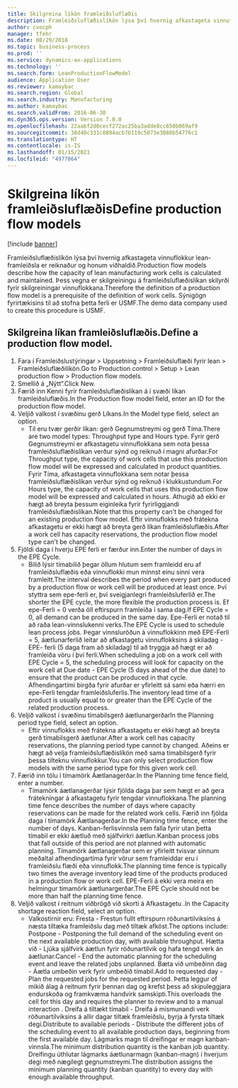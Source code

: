 ```yaml
---
title: Skilgreina líkön framleiðsluflæðis
description: Framleiðsluflæðislíkön lýsa því hvernig afkastageta vinnuflokkur lean-framleiðsla er reiknaður og honum viðhaldið.
author: cvocph
manager: tfehr
ms.date: 08/29/2018
ms.topic: business-process
ms.prod: ''
ms.service: dynamics-ax-applications
ms.technology: ''
ms.search.form: LeanProductionFlowModel
audience: Application User
ms.reviewer: kamaybac
ms.search.region: Global
ms.search.industry: Manufacturing
ms.author: kamaybac
ms.search.validFrom: 2016-06-30
ms.dyn365.ops.version: Version 7.0.0
ms.openlocfilehash: 22aabf2d0cecf272ac25ba3adde8cc650b069af9
ms.sourcegitcommit: 38d40c331c8894acb7b119c5073e3088b54776c1
ms.translationtype: HT
ms.contentlocale: is-IS
ms.lasthandoff: 01/15/2021
ms.locfileid: "4977864"
---
```

# <a name="define-production-flow-models"></a><span data-ttu-id="ecff4-103">Skilgreina líkön framleiðsluflæðis</span><span class="sxs-lookup"><span data-stu-id="ecff4-103">Define production flow models</span></span>

[!include [banner](../../includes/banner.md)]

<span data-ttu-id="ecff4-104">Framleiðsluflæðislíkön lýsa því hvernig afkastageta vinnuflokkur lean-framleiðsla er reiknaður og honum viðhaldið.</span><span class="sxs-lookup"><span data-stu-id="ecff4-104">Production flow models describe how the capacity of lean manufacturing work cells is calculated and maintained.</span></span> <span data-ttu-id="ecff4-105">Þess vegna er skilgreiningu á framleiðsluflæðislíkan skilyrði fyrir skilgreiningar vinnuflokkana.</span><span class="sxs-lookup"><span data-stu-id="ecff4-105">Therefore the definition of a production flow model is a prerequisite of the definition of work cells.</span></span> <span data-ttu-id="ecff4-106">Sýnigögn fyrirtækisins til að stofna þetta ferli er USMF.</span><span class="sxs-lookup"><span data-stu-id="ecff4-106">The demo data company used to create this procedure is USMF.</span></span>


## <a name="define-a-production-flow-model"></a><span data-ttu-id="ecff4-107">Skilgreina líkan framleiðsluflæðis.</span><span class="sxs-lookup"><span data-stu-id="ecff4-107">Define a production flow model.</span></span> 
1. <span data-ttu-id="ecff4-108">Fara í Framleiðslustýringar > Uppsetning > Framleiðsluflæði fyrir lean > Framleiðsluflæðilíkön.</span><span class="sxs-lookup"><span data-stu-id="ecff4-108">Go to Production control > Setup > Lean production flow > Production flow models.</span></span>
2. <span data-ttu-id="ecff4-109">Smellið á „Nýtt“.</span><span class="sxs-lookup"><span data-stu-id="ecff4-109">Click New.</span></span>
3. <span data-ttu-id="ecff4-110">Færið inn Kenni fyrir framleiðsluflæðislíkan á í svæði líkan framleiðsluflæðis.</span><span class="sxs-lookup"><span data-stu-id="ecff4-110">In the Production flow model field, enter an ID for the production flow model.</span></span>
4. <span data-ttu-id="ecff4-111">Veljið valkost í svæðinu gerð Líkans.</span><span class="sxs-lookup"><span data-stu-id="ecff4-111">In the Model type field, select an option.</span></span>
    * <span data-ttu-id="ecff4-112">Til eru tvær gerðir líkan: gerð Gegnumstreymi og gerð Tíma.</span><span class="sxs-lookup"><span data-stu-id="ecff4-112">There are two model types: Throughput type and Hours type.</span></span> <span data-ttu-id="ecff4-113">Fyrir gerð Gegnumstreymi er afkastagetu vinnuflokkana sem nota þessa framleiðsluflæðislíkan verður sýnd og reiknuð í magni afurðar.</span><span class="sxs-lookup"><span data-stu-id="ecff4-113">For Throughput type, the capacity of work cells that use this production flow model will be expressed and calculated in product quantities.</span></span> <span data-ttu-id="ecff4-114">Fyrir Tíma, afkastageta vinnuflokkana sem notar þessa framleiðsluflæðislíkan verður sýnd og reiknuð í klukkustundum.</span><span class="sxs-lookup"><span data-stu-id="ecff4-114">For Hours type, the capacity of work cells that uses this production flow model will be expressed and calculated in hours.</span></span> <span data-ttu-id="ecff4-115">Athugið að ekki er hægt að breyta þessum eiginleika fyrir fyrirliggjandi framleiðsluflæðislíkan.</span><span class="sxs-lookup"><span data-stu-id="ecff4-115">Note that this property can't be changed for an existing production flow model.</span></span> <span data-ttu-id="ecff4-116">Eftir vinnuflokks með frátekna afkastagetu er ekki hægt að breyta gerð líkan framleiðsluflæðis.</span><span class="sxs-lookup"><span data-stu-id="ecff4-116">After a work cell has capacity reservations, the production flow model type can't be changed.</span></span>  
5. <span data-ttu-id="ecff4-117">Fjöldi daga í hverju EPE ferli er færður inn.</span><span class="sxs-lookup"><span data-stu-id="ecff4-117">Enter the number of days in the EPE Cycle.</span></span>
    * <span data-ttu-id="ecff4-118">Bilið lýsir tímabilið þegar öllum hlutum sem framleidd eru af framleiðsluflæðis eða vinnuflokki mun minnst einu sinni vera framleitt.</span><span class="sxs-lookup"><span data-stu-id="ecff4-118">The interval describes the period when every part produced by a production flow or work cell will be produced at least once.</span></span> <span data-ttu-id="ecff4-119">Því styttra sem epe-ferli er, því sveigjanlegri framleiðsluferlið er.</span><span class="sxs-lookup"><span data-stu-id="ecff4-119">The shorter the EPE cycle, the more flexible the production process is.</span></span> <span data-ttu-id="ecff4-120">Ef epe-Ferli = 0 verða öll eftirspurn framleiða í sama dag.</span><span class="sxs-lookup"><span data-stu-id="ecff4-120">If EPE Cycle = 0, all demand can be produced in the same day.</span></span> <span data-ttu-id="ecff4-121">Epe-Ferli er notað til að raða lean-vinnslukenni verks.</span><span class="sxs-lookup"><span data-stu-id="ecff4-121">The EPE Cycle is used to schedule lean process jobs.</span></span> <span data-ttu-id="ecff4-122">Þegar vinnsluröðun á vinnuflokkinn með EPE-Ferli = 5, áætlunarferlið leitar að afkastagetu vinnuflokksins á skiladag - EPE- ferli (5 daga fram að skiladag) til að tryggja að hægt er að framleiða vöru í því ferli.</span><span class="sxs-lookup"><span data-stu-id="ecff4-122">When scheduling a job on a work cell with EPE Cycle = 5, the scheduling process will look for capacity on the work cell at Due date - EPE Cycle (5 days ahead of the due date) to ensure that the product can be produced in that cycle.</span></span> <span data-ttu-id="ecff4-123">Afhendingartími birgða fyrir afurðar er yfirleitt sá sami eða hærri en epe-Ferli tengdar framleiðsluferlis.</span><span class="sxs-lookup"><span data-stu-id="ecff4-123">The inventory lead time of a product is usually equal to or greater than the EPE Cycle of the related production process.</span></span>  
6. <span data-ttu-id="ecff4-124">Veljið valkost í svæðinu tímabilsgerð áætlunargerðar</span><span class="sxs-lookup"><span data-stu-id="ecff4-124">In the Planning period type field, select an option.</span></span>
    * <span data-ttu-id="ecff4-125">Eftir vinnuflokks með frátekna afkastagetu er ekki hægt að breyta gerð tímabilsgerð áætlunar.</span><span class="sxs-lookup"><span data-stu-id="ecff4-125">After a work cell has capacity reservations, the planning period type cannot by changed.</span></span> <span data-ttu-id="ecff4-126">Aðeins er hægt að velja framleiðsluflæðislíkön með sama tímabilsgerð fyrir þessa tilteknu vinnuflokkur.</span><span class="sxs-lookup"><span data-stu-id="ecff4-126">You can only select production flow models with the same period type for this given work cell.</span></span>  
7. <span data-ttu-id="ecff4-127">Færið inn tölu í tímamörk Áætlanagerðar.</span><span class="sxs-lookup"><span data-stu-id="ecff4-127">In the Planning time fence field, enter a number.</span></span>
    * <span data-ttu-id="ecff4-128">Tímamörk áætlanagerðar lýsir fjölda daga þar sem hægt er að gera frátekningar á afkastagetu fyrir tengdar vinnuflokkana.</span><span class="sxs-lookup"><span data-stu-id="ecff4-128">The planning time fence describes the number of days where capacity reservations can be made for the related work cells.</span></span> <span data-ttu-id="ecff4-129">Færið inn fjölda daga í tímamörk Áætlanagerðar.</span><span class="sxs-lookup"><span data-stu-id="ecff4-129">In the Planning time fence, enter the number of days.</span></span>   <span data-ttu-id="ecff4-130">Kanban-ferlisvinnsla sem falla fyrir utan þetta tímabil er ekki áætluð með sjálfvirkri áætlun.</span><span class="sxs-lookup"><span data-stu-id="ecff4-130">Kanban process jobs that fall outside of this period are not planned with automatic planning.</span></span> <span data-ttu-id="ecff4-131">Tímamörk áætlanagerðar sem er yfirleitt tvisvar sinnum meðaltal afhendingartíma fyrir vörur sem framleiddar eru í framleiðslu flæði eða vinnuflokk.</span><span class="sxs-lookup"><span data-stu-id="ecff4-131">The planning time fence is typically two times the average inventory lead time of the products produced in a production flow or work cell.</span></span> <span data-ttu-id="ecff4-132">EPE-Ferli á ekki vera meira en helmingur tímamörk áætlunargerðar.</span><span class="sxs-lookup"><span data-stu-id="ecff4-132">The EPE Cycle should not be more than half the planning time fence.</span></span>     
8. <span data-ttu-id="ecff4-133">Veljið valkost í reitnum viðbrögð við skorti á Afkastagetu .</span><span class="sxs-lookup"><span data-stu-id="ecff4-133">In the Capacity shortage reaction field, select an option.</span></span>
    * <span data-ttu-id="ecff4-134">Valkostirnir eru: Fresta - Frestun fullt eftirspurn röðunartilviksins á næsta tiltæka framleiðslu dag með tiltæk afköst.</span><span class="sxs-lookup"><span data-stu-id="ecff4-134">The options include:   Postpone - Postponing the full demand of the scheduling event on the next available production day, with available throughput.</span></span> <span data-ttu-id="ecff4-135">Hætta við - Ljúka sjálfvirk áætlun fyrir röðunartilvik og hafa tengd verk án áætlunar.</span><span class="sxs-lookup"><span data-stu-id="ecff4-135">Cancel - End the automatic planning for the scheduling event and leave the related jobs unplanned.</span></span>   <span data-ttu-id="ecff4-136">Bæta við umbeðinn dag - Áætla umbeðin verk fyrir umbeðið tímabil.</span><span class="sxs-lookup"><span data-stu-id="ecff4-136">Add to requested day - Plan the requested jobs for the requested period.</span></span> <span data-ttu-id="ecff4-137">Þetta leggur of mikið álag á reitnum fyrir þennan dag og krefst þess að skipuleggjara endurskoða og framkvæma handvirk samskipti.</span><span class="sxs-lookup"><span data-stu-id="ecff4-137">This overloads the cell for this day and requires the planner to review and to a manual interaction .</span></span>   <span data-ttu-id="ecff4-138">Dreifa á tiltækt tímabil - Dreifa á mismunandi verk röðunartilviksins á allir dagar tiltæk framleiðslu, byrja á fyrsta tiltæk degi.</span><span class="sxs-lookup"><span data-stu-id="ecff4-138">Distribute to available periods - Distribute the different jobs of the scheduling event to all available production days, beginning from the first available day.</span></span> <span data-ttu-id="ecff4-139">Lágmarks magn til dreifingar er magn kanban-vinnsla.</span><span class="sxs-lookup"><span data-stu-id="ecff4-139">The minimum distribution quantity is the kanban job quantity.</span></span> <span data-ttu-id="ecff4-140">Dreifingu úthlutar lágmarks áætlunarmagn (kanban-magn) í hverjum degi með nægilegt gegnumstreymi.</span><span class="sxs-lookup"><span data-stu-id="ecff4-140">The distribution assigns the minimum planning quantity (kanban quantity) to every day with enough available throughput.</span></span>  


